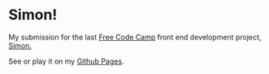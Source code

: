 # Simon!

My submission for the last [Free Code Camp](https://www.freecodecamp.com) front end development project, [Simon.](https://www.freecodecamp.com/challenges/build-a-simon-game)

See or play it on my [Github Pages](https://kieranharding.github.io/SimonGame).
